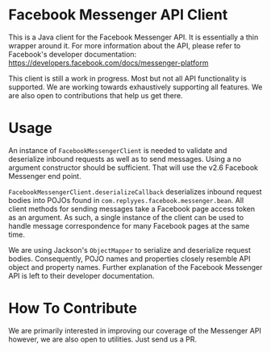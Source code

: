 # Facebook Messenger API Client
This is a Java client for the Facebook Messenger API. It is essentially a thin wrapper around it. For more information about the API, please refer to Facebook's developer documentation:
https://developers.facebook.com/docs/messenger-platform

This client is still a work in progress. Most but not all API functionality is supported. We are working towards exhaustively supporting all features. We are also open to contributions that help us get there.

# Usage
An instance of `FacebookMessengerClient` is needed to validate and deserialize inbound requests as well as to send messages. Using a no argument constructor should be sufficient. That will use the v2.6 Facebook Messenger end point.

`FacebookMessengerClient.deserializeCallback` deserializes inbound request bodies into POJOs found in `com.replyyes.facebook.messenger.bean`. All client methods for sending messages take a Facebook page access token as an argument. As such, a single instance of the client can be used to handle message correspondence for many Facebook pages at the same time.

We are using Jackson's `ObjectMapper` to serialize and deserialize request bodies. Consequently, POJO names and properties closely resemble API object and property names. Further explanation of the Facebook Messenger API is left to their developer documentation.

# How To Contribute
We are primarily interested in improving our coverage of the Messenger API however, we are also open to utilities. Just send us a PR.
